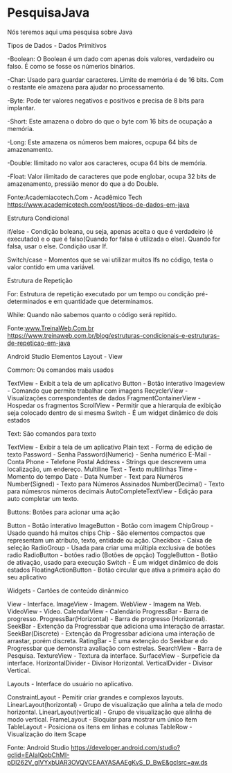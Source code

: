 # PesquisaJava
Nós teremos aqui uma pesquisa sobre Java

Tipos de Dados - Dados Primitivos

-Boolean: O Boolean é um dado com apenas dois valores, verdadeiro ou falso. É como se fosse os númerios binários.

-Char: Usado para guardar caracteres. Limite de memória é de 16 bits. Com o restante ele amazena para ajudar no processamento.

-Byte: Pode ter valores negativos e positivos e precisa de 8 bits para implantar. 

-Short: Este amazena o dobro do que o byte com 16 bits de ocupação a memória.

-Long: Este amazena os números bem maiores, ocpupa 64 bits de amazenamento.

-Double: Ilimitado no valor aos caracteres, ocupa 64 bits de memória.

-Float: Valor ilimitado de caracteres que pode englobar, ocupa 32 bits de amazenamento, pressião menor do que a do Double.


Fonte:Academiacotech.Com - Acadêmico Tech
https://www.academicotech.com/post/tipos-de-dados-em-java

Estrutura Condicional

if/else - Condição boleana, ou seja, apenas aceita o que é verdadeiro (é executado) e o que é falso(Quando for falsa é utilizada o else).
Quando for falsa, usar o else. Condição usar If.

Switch/case - Momentos que se vai utilizar muitos Ifs no código, testa o valor contido em uma variável.

Estrutura de Repetição

For: Estrutura de repetição executado por um tempo ou condição pré-determinados e em quantidade que determinamos.

While: Quando não sabemos quanto o código será repitido.

Fonte:www.TreinaWeb.Com.br
https://www.treinaweb.com.br/blog/estruturas-condicionais-e-estruturas-de-repeticao-em-java

Android Studio
Elementos Layout - View

Common: Os comandos mais usados

TextView - Exibit a tela de um aplicativo
Button - Botão interativo
Imageview - Comando que permite trabalhar com imagens
RecyclerView - Visualizações correspondentes de dados
FragmentContainerView - Hospedar os fragmentos
ScrollView - Permitir que a hierarquia de exibição seja colocado dentro de si mesma
Switch - É um widget dinâmico de dois estados

Text: São comandos para texto

TextView - Exibir a tela de um aplicativo
Plain text - Forma de edição de texto
Password - Senha
Password(Numeric) - Senha numérico
E-Mail - Conta
Phone - Telefone
Postal Address - Strings que descrevem uma localização, um endereço.
Multiline Text - Texto multilinhas
Time - Momento do tempo
Date - Data
Number - Text para Numéros
Number(Signed) - Texto para Números Assinados
Number(Decimal) - Texto para númesros números decimais
AutoCompleteTextView - Edição para auto completar um texto.

Buttons: Botões para acionar uma ação

Button - Botão interativo
ImageButton - Botão com imagem
ChipGroup - Usado quando há muitos chips
Chip - São elementos compactos que representam um atributo, texto, entidade ou ação.
Checkbox - Caixa de seleção
RadioGroup - Usada para criar uma múltipla exclusiva de botões radio
RadioButton - botões radio (Botões de opção)
ToggleButton - Botão de ativação, usado para execução
Switch - É um widget dinâmico de dois estados
FloatingActionButton - Botão circular que ativa a primeira ação do seu aplicativo

Widgets - Cartões de conteúdo dinânmico

View - Interface.
ImageView - Imagem.
WebView - Imagem na Web.
VideoView - Vídeo.
CalendarView - Calendário
ProgressBar - Barra de progresso.
ProgressBar(Horizontal) - Barra de progresso (Horizontal).
SeekBar - Extenção da Progressbar que adiciona uma interação de arrastar.
SeekBar(Discrete) - Extenção da Progressbar adiciona uma interação de arrastar, porém discreta.
RatingBar - É uma extenção do Seekbar e do Progressbar que demonstra avaliação com estrelas.
SearchView - Barra de Pesquisa.
TextureView - Textura da interface.
SurfaceView - Surpefície da interface.
HorizontalDivider - Divisor Horizontal.
VerticalDvider - Divisor Vertical.

Layouts - Interface do usuário no aplicativo.

ConstraintLayout - Pemitir criar grandes e complexos layouts. 
LinearLayout(horizontal) - Grupo de visualização que alinha a tela de modo horizontal.
LinearLayout(vertical) - Grupo de visualização que alinha de modo vertical.
FrameLayout - Bloquiar para mostrar um único item
TableLayout - Posiciona os itens em linhas e colunas
TableRow - Visualização do item
Scape

Fonte: Android Studio 
https://developer.android.com/studio?gclid=EAIaIQobChMI-pDl262V_gIVYxbUAR3OVQVCEAAYASAAEgKvS_D_BwE&gclsrc=aw.ds











